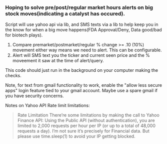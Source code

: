 ### Hoping to solve pre/post/regular market hours alerts on big stock moves(indicating a catalyst has occured).


Script will use yahoo api via lib, and SMS texts via a lib to help keep you in the know for when a big move happens(FDA Approval/Deny, Data good/bad for biotech plays).

1. Compare premarket/postmarket/regular % change >= .10 (10%) movement either way means we need to alert. This can be configurable.
2. Alert will SMS text you the ticker and current seen price and the % moveement it saw at the time of alert/query.

This code should just run in the background on your computer making the checks.

Note, for text from gmail functionality to work, enable the "allow less secure apps" login feature tied to your gmail account. Maybe use a spare gmail if you have security concerns.

Notes on Yahoo API Rate limit limitations:

> Rate Limitation
> There’re some limitations by making the call to Yahoo Finance API:
> Using the Public API (without authentication), you are limited to 2,000 requests per hour per IP (or up to a total of 48,000 requests a day).
> I’m not sure it’s precisely for Financial data. But please use time.sleep(1) to avoid your IP getting blocked.
